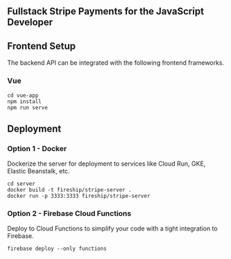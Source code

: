## Fullstack Stripe Payments for the JavaScript Developer

## Frontend Setup

The backend API can be integrated with the following frontend frameworks. 

### Vue

```
cd vue-app
npm install
npm run serve
```

## Deployment

### Option 1 - Docker

Dockerize the server for deployment to services like Cloud Run, GKE, Elastic Beanstalk, etc. 

```
cd server
docker build -t fireship/stripe-server .
docker run -p 3333:3333 fireship/stripe-server 
```

### Option 2 - Firebase Cloud Functions

Deploy to Cloud Functions to simplify your code with a tight integration to Firebase. 

```
firebase deploy --only functions
```
